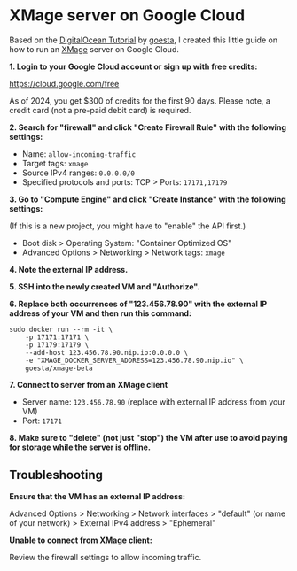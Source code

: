 # XMage server on Google Cloud

Based on the [DigitalOcean Tutorial](https://github.com/goesta/docker-xmage-alpine/wiki/DigitalOcean-Tutorial) by [goesta](https://github.com/goesta), I created this little guide on how to run an [XMage](http://xmage.today/) server on Google Cloud.

__1. Login to your Google Cloud account or sign up with free credits:__ 

https://cloud.google.com/free

As of 2024, you get $300 of credits for the first 90 days. Please note, a credit card (not a pre-paid debit card) is required.

__2. Search for "firewall" and click "Create Firewall Rule" with the following settings:__
* Name: `allow-incoming-traffic`
* Target tags: `xmage`
* Source IPv4 ranges: `0.0.0.0/0`
* Specified protocols and ports: TCP > Ports: `17171,17179`

__3. Go to "Compute Engine" and click "Create Instance" with the following settings:__ 

(If this is a new project, you might have to "enable" the API first.)

* Boot disk > Operating System: "Container Optimized OS"
* Advanced Options > Networking > Network tags: `xmage`

__4. Note the external IP address.__

__5. SSH into the newly created VM and "Authorize".__

__6. Replace both occurrences of "123.456.78.90" with the external IP address of your VM and then run this command:__

```
sudo docker run --rm -it \
    -p 17171:17171 \
    -p 17179:17179 \
    --add-host 123.456.78.90.nip.io:0.0.0.0 \
    -e "XMAGE_DOCKER_SERVER_ADDRESS=123.456.78.90.nip.io" \
    goesta/xmage-beta
```

__7. Connect to server from an XMage client__
* Server name: `123.456.78.90` (replace with external IP address from your VM)
* Port: `17171`

__8. Make sure to "delete" (not just "stop") the VM after use to avoid paying for storage while the server is offline.__


## Troubleshooting

__Ensure that the VM has an external IP address:__

Advanced Options > Networking > Network interfaces > "default" (or name of your network) > External IPv4 address > "Ephemeral"

__Unable to connect from XMage client:__

Review the firewall settings to allow incoming traffic.
